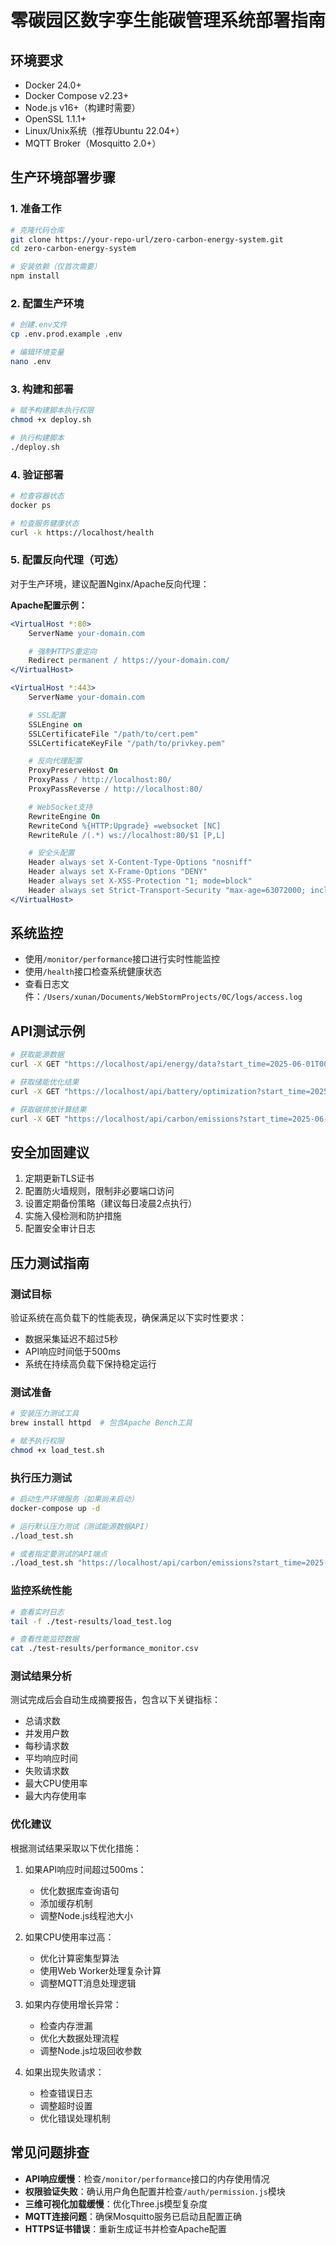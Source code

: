 # 零碳园区数字孪生能碳管理系统部署指南

## 环境要求

- Docker 24.0+
- Docker Compose v2.23+
- Node.js v16+（构建时需要）
- OpenSSL 1.1.1+
- Linux/Unix系统（推荐Ubuntu 22.04+）
- MQTT Broker（Mosquitto 2.0+）

## 生产环境部署步骤

### 1. 准备工作

```bash
# 克隆代码仓库
git clone https://your-repo-url/zero-carbon-energy-system.git
cd zero-carbon-energy-system

# 安装依赖（仅首次需要）
npm install
```

### 2. 配置生产环境

```bash
# 创建.env文件
cp .env.prod.example .env

# 编辑环境变量
nano .env
```

### 3. 构建和部署

```bash
# 赋予构建脚本执行权限
chmod +x deploy.sh

# 执行构建脚本
./deploy.sh
```

### 4. 验证部署

```bash
# 检查容器状态
docker ps

# 检查服务健康状态
curl -k https://localhost/health
```

### 5. 配置反向代理（可选）

对于生产环境，建议配置Nginx/Apache反向代理：

**Apache配置示例：**

```apache
<VirtualHost *:80>
    ServerName your-domain.com

    # 强制HTTPS重定向
    Redirect permanent / https://your-domain.com/
</VirtualHost>

<VirtualHost *:443>
    ServerName your-domain.com

    # SSL配置
    SSLEngine on
    SSLCertificateFile "/path/to/cert.pem"
    SSLCertificateKeyFile "/path/to/privkey.pem"

    # 反向代理配置
    ProxyPreserveHost On
    ProxyPass / http://localhost:80/
    ProxyPassReverse / http://localhost:80/

    # WebSocket支持
    RewriteEngine On
    RewriteCond %{HTTP:Upgrade} =websocket [NC]
    RewriteRule /(.*) ws://localhost:80/$1 [P,L]

    # 安全头配置
    Header always set X-Content-Type-Options "nosniff"
    Header always set X-Frame-Options "DENY"
    Header always set X-XSS-Protection "1; mode=block"
    Header always set Strict-Transport-Security "max-age=63072000; includeSubdomains; preload"
</VirtualHost>
```

## 系统监控

- 使用`/monitor/performance`接口进行实时性能监控
- 使用`/health`接口检查系统健康状态
- 查看日志文件：`/Users/xunan/Documents/WebStormProjects/0C/logs/access.log`

## API测试示例

```bash
# 获取能源数据
curl -X GET "https://localhost/api/energy/data?start_time=2025-06-01T00:00:00Z&end_time=2025-06-02T00:00:00Z" -H "Authorization: Bearer <your_token>"

# 获取储能优化结果
curl -X GET "https://localhost/api/battery/optimization?start_time=2025-06-01T00:00:00Z&end_time=2025-06-02T00:00:00Z" -H "Authorization: Bearer <your_token>"

# 获取碳排放计算结果
curl -X GET "https://localhost/api/carbon/emissions?start_time=2025-06-01T00:00:00Z&end_time=2025-06-02T00:00:00Z" -H "Authorization: Bearer <your_token>"
```

## 安全加固建议

1. 定期更新TLS证书
2. 配置防火墙规则，限制非必要端口访问
3. 设置定期备份策略（建议每日凌晨2点执行）
4. 实施入侵检测和防护措施
5. 配置安全审计日志

## 压力测试指南

### 测试目标

验证系统在高负载下的性能表现，确保满足以下实时性要求：

- 数据采集延迟不超过5秒
- API响应时间低于500ms
- 系统在持续高负载下保持稳定运行

### 测试准备

```bash
# 安装压力测试工具
brew install httpd  # 包含Apache Bench工具

# 赋予执行权限
chmod +x load_test.sh
```

### 执行压力测试

```bash
# 启动生产环境服务（如果尚未启动）
docker-compose up -d

# 运行默认压力测试（测试能源数据API）
./load_test.sh

# 或者指定要测试的API端点
./load_test.sh "https://localhost/api/carbon/emissions?start_time=2025-06-01T00:00:00Z&end_time=2025-06-02T00:00:00Z"
```

### 监控系统性能

```bash
# 查看实时日志
tail -f ./test-results/load_test.log

# 查看性能监控数据
cat ./test-results/performance_monitor.csv
```

### 测试结果分析

测试完成后会自动生成摘要报告，包含以下关键指标：

- 总请求数
- 并发用户数
- 每秒请求数
- 平均响应时间
- 失败请求数
- 最大CPU使用率
- 最大内存使用率

### 优化建议

根据测试结果采取以下优化措施：

1. 如果API响应时间超过500ms：
   - 优化数据库查询语句
   - 添加缓存机制
   - 调整Node.js线程池大小

2. 如果CPU使用率过高：
   - 优化计算密集型算法
   - 使用Web Worker处理复杂计算
   - 调整MQTT消息处理逻辑

3. 如果内存使用增长异常：
   - 检查内存泄漏
   - 优化大数据处理流程
   - 调整Node.js垃圾回收参数

4. 如果出现失败请求：
   - 检查错误日志
   - 调整超时设置
   - 优化错误处理机制

## 常见问题排查

- **API响应缓慢**：检查`/monitor/performance`接口的内存使用情况
- **权限验证失败**：确认用户角色配置并检查`/auth/permission.js`模块
- **三维可视化加载缓慢**：优化Three.js模型复杂度
- **MQTT连接问题**：确保Mosquitto服务已启动且配置正确
- **HTTPS证书错误**：重新生成证书并检查Apache配置

